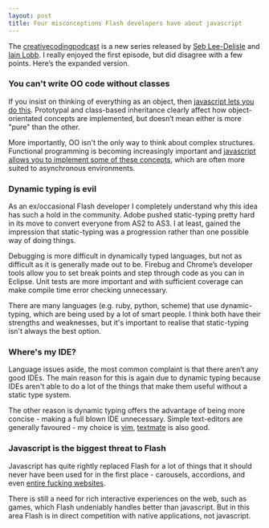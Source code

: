 ```yaml
---
layout: post
title: Four misconceptions Flash developers have about javascript
---
```


The [creativecodingpodcast](http://creativecodingpodcast.com/?p=1) is a new series released by [Seb Lee-Delisle](http://twitter.com/#!/seb_ly) and [Iain Lobb](https://twitter.com/#!/iainlobb). I really enjoyed the first episode, but did disagree with a few points. Here’s the expanded version.

### You can't write OO code without classes

If you insist on thinking of everything as an object, then [javascript lets you do this](http://eloquentjavascript.net/chapter8.html). Prototypal and class-based inheritance clearly affect how object-orientated concepts are implemented, but doesn’t mean either is more "pure" than the other.

More importantly, OO isn't the only way to think about complex structures. Functional programming is becoming increasingly important and [javascript allows you to implement some of these concepts](http://eloquentjavascript.net/chapter6.html), which are often more suited to asynchronous environments.

### Dynamic typing is evil

As an ex/occasional Flash developer I completely understand why this idea has such a hold in the community. Adobe pushed static-typing pretty hard in its move to convert everyone from AS2 to AS3. I at least, gained the impression that static-typing was a progression rather than one possible way of doing things.

Debugging is more difficult in dynamically typed languages, but not as difficult as it is generally made out to be. Firebug and Chrome’s developer tools allow you to set break points and step through code as you can in Eclipse. Unit tests are more important and with sufficient coverage can make compile time error checking unnecessary.

There are many languages (e.g. ruby, python, scheme) that use dynamic-typing, which are being used by a lot of smart people. I think both have their strengths and weaknesses, but it's important to realise that static-typing isn't always the best option.

### Where's my IDE?

Language issues aside, the most common complaint is that there aren’t any good IDEs. The main reason for this is again due to dynamic typing because IDEs aren't able to do a lot of the things that make them useful without a static type system. 

The other reason is dynamic typing offers the advantage of being more concise - making a full blown IDE unnecessary. Simple text-editors are generally favoured - my choice is [vim](http://code.google.com/p/macvim/), [textmate](http://macromates.com/) is also good.

### Javascript is the biggest threat to Flash

Javascript has quite rightly replaced Flash for a lot of things that it should never have been used for in the first place - carousels, accordions, and even [entire fucking websites](http://thefwa.com/). 

There is still a need for rich interactive experiences on the web, such as games, which Flash undeniably handles better than javascript. But in this area Flash is in direct competition with native applications, not javascript.
